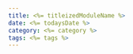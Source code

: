 ```yaml
---
title: <%= titleizedModuleName %>
date: <%= todaysDate %>
category: <%= category %>
tags: <%= tags %>
---
```

